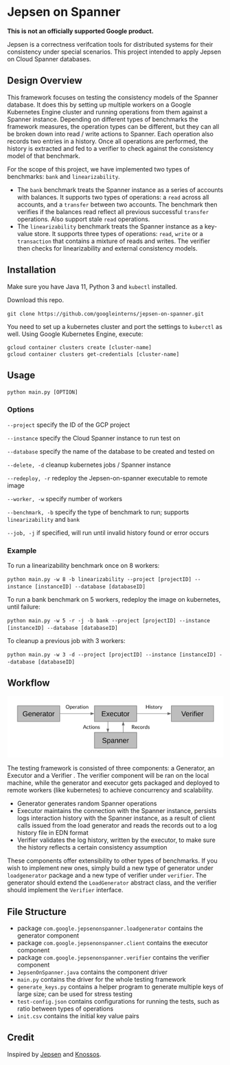 # Jepsen on Spanner

**This is not an officially supported Google product.**

Jepsen is a correctness verifcation tools for distributed systems for their
consistency under special scenarios. This project intended to apply Jepsen on
Cloud Spanner databases.

## Design Overview

This framework focuses on testing the consistency models of the Spanner database. It does this by setting up multiple workers on a Google Kubernetes Engine cluster and running operations from them against a Spanner instance. Depending on different types of benchmarks the framework measures, the operation types can be different, but they can all be broken down into read / write actions to Spanner. Each operation also records two entries in a history. Once all operations are performed, the history is extracted and fed to a verifier to check against the consistency model of that benchmark.

For the scope of this project, we have implemented two types of benchmarks: `bank` and `linearizability`.
- The `bank` benchmark treats the Spanner instance as a series of accounts with balances. It supports two types of operations: a `read` across all accounts, and a `transfer` between two accounts. The benchmark then verifies if the balances read reflect all previous successful `transfer` operations. Also support stale `read` operations.
- The `linearizability` benchmark treats the Spanner instance as a key-value store. It supports three types of operations: `read`, `write` or a `transaction` that contains a mixture of reads and writes. The verifier then checks for linearizability and external consistency models.

## Installation

Make sure you have Java 11, Python 3 and `kubectl` installed.

Download this repo.

`git clone https://github.com/googleinterns/jepsen-on-spanner.git`

You need to set up a kubernetes cluster and port the settings to `kuberctl` as well. Using Google
Kubernetes Engine, execute:
 
```
gcloud container clusters create [cluster-name]
gcloud container clusters get-credentials [cluster-name]
```

## Usage

`python main.py [OPTION]`

### Options

`--project` specify the ID of the GCP project

`--instance` specify the Cloud Spanner instance to run test on

`--database` specify the name of the database to be created and tested on

`--delete, -d` cleanup kubernetes jobs / Spanner instance

`--redeploy, -r` redeploy the Jepsen-on-spanner executable to remote image

`--worker, -w` specify number of workers

`--benchmark, -b` specify the type of benchmark to run; supports `linearizability` and `bank`

`--job, -j` if specified, will run until invalid history found or error occurs

### Example

To run a linearizability benchmark once on 8 workers:

`python main.py -w 8 -b linearizability --project [projectID] --instance [instanceID] --database
[databaseID]`

To run a bank benchmark on 5 workers, redeploy the image on kubernetes, until failure:

`python main.py -w 5 -r -j -b bank --project [projectID] --instance [instanceID] --database
                                  [databaseID]`

To cleanup a previous job with 3 workers:

`python main.py -w 3 -d --project [projectID] --instance [instanceID] --database [databaseID]`

## Workflow

![workflow](workflow.png "workflow")

The testing framework is consisted of three components: a Generator, an Executor and a Verifier
. The verifier component will be ran on the local machine, while the generator and executor gets
 packaged and deployed to remote workers (like kubernetes) to achieve concurrency and scalability.
 - Generator generates random Spanner operations
 - Executor maintains the connection with the Spanner instance, persists logs interaction
  history with the Spanner instance, as a result of client calls issued from the load generator and reads the records out to a log history file in EDN format
 - Verifier validates the log history, written by the executor, to make sure the history
  reflects a certain consistency assumption
 
 These components offer extensibility to other types of benchmarks. If you wish to implement new ones, simply build a new type of generator under `loadgenerator` package and a new type of verifier under `verifier`. The generator should extend the `LoadGenerator` abstract class, and the verifier should implement the `Verifier` interface.

## File Structure
- package `com.google.jepsenonspanner.loadgenerator` contains the generator component
- package `com.google.jepsenonspanner.client` contains the executor component
- package `com.google.jepsenonspanner.verifier` contains the verifier component
- `JepsenOnSpanner.java` contains the component driver
- `main.py` contains the driver for the whole testing framework
- `generate_keys.py` contains a helper program to generate multiple keys of large size; can be
 used for stress testing
- `test-config.json` contains configurations for running the tests, such as ratio between types of operations
- `init.csv` contains the initial key value pairs
 
## Credit
Inspired by [Jepsen](http://jepsen.io/) and [Knossos](https://github.com/googleinterns/jepsen-on-spanner).
